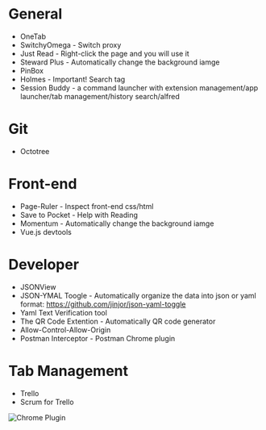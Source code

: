# General

* OneTab
* SwitchyOmega - Switch proxy
* Just Read - Right-click the page and you will use it
* Steward Plus - Automatically change the background iamge
* PinBox
* Holmes - Important! Search tag
* Session Buddy - a command launcher with extension management/app launcher/tab management/history search/alfred




# Git
* Octotree

# Front-end
* Page-Ruler - Inspect front-end css/html
* Save to Pocket - Help with Reading
* Momentum - Automatically change the background iamge
* Vue.js devtools


# Developer
* JSONView
* JSON-YMAL Toogle - Automatically organize the data into json or yaml format: https://github.com/jinjor/json-yaml-toggle
* Yaml Text Verification tool
* The QR Code Extention - Automatically QR code generator
* Allow-Control-Allow-Origin
* Postman Interceptor - Postman Chrome plugin


# Tab Management
* Trello
* Scrum for Trello



![Chrome Plugin](https://github.com/HuangMarco/knowledge-hub/blob/dev/zResources/chrome-plugin.jpg)